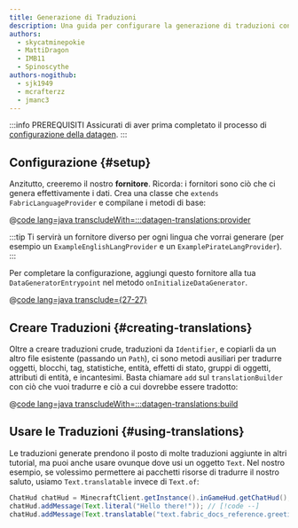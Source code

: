 ```yaml
---
title: Generazione di Traduzioni
description: Una guida per configurare la generazione di traduzioni con datagen.
authors:
  - skycatminepokie
  - MattiDragon
  - IMB11
  - Spinoscythe
authors-nogithub:
  - sjk1949
  - mcrafterzz
  - jmanc3
---
```


:::info PREREQUISITI
Assicurati di aver prima completato il processo di [configurazione della datagen](./setup).
:::

## Configurazione {#setup}

Anzitutto, creeremo il nostro **fornitore**. Ricorda: i fornitori sono ciò che ci genera effettivamente i dati. Crea una classe che `extends FabricLanguageProvider` e compilane i metodi di base:

@[code lang=java transcludeWith=:::datagen-translations:provider](@/reference/latest/src/client/java/com/example/docs/datagen/FabricDocsReferenceEnglishLangProvider.java)

:::tip
Ti servirà un fornitore diverso per ogni lingua che vorrai generare (per esempio un `ExampleEnglishLangProvider` e un `ExamplePirateLangProvider`).
:::

Per completare la configurazione, aggiungi questo fornitore alla tua `DataGeneratorEntrypoint` nel metodo `onInitializeDataGenerator`.

@[code lang=java transclude={27-27}](@/reference/latest/src/client/java/com/example/docs/datagen/FabricDocsReferenceDataGenerator.java)

## Creare Traduzioni {#creating-translations}

Oltre a creare traduzioni crude, traduzioni da `Identifier`, e copiarli da un altro file esistente (passando un `Path`), ci sono metodi ausiliari per tradurre oggetti, blocchi, tag, statistiche, entità, effetti di stato, gruppi di oggetti, attributi di entità, e incantesimi. Basta chiamare `add` sul `translationBuilder` con ciò che vuoi tradurre e ciò a cui dovrebbe essere tradotto:

@[code lang=java transcludeWith=:::datagen-translations:build](@/reference/latest/src/client/java/com/example/docs/datagen/FabricDocsReferenceEnglishLangProvider.java)

## Usare le Traduzioni {#using-translations}

Le traduzioni generate prendono il posto di molte traduzioni aggiunte in altri tutorial, ma puoi anche usare ovunque dove usi un oggetto `Text`. Nel nostro esempio, se volessimo permettere ai pacchetti risorse di tradurre il nostro saluto, usiamo `Text.translatable` invece di `Text.of`:

```java
ChatHud chatHud = MinecraftClient.getInstance().inGameHud.getChatHud();
chatHud.addMessage(Text.literal("Hello there!")); // [!code --]
chatHud.addMessage(Text.translatable("text.fabric_docs_reference.greeting")); // [!code ++]
```
